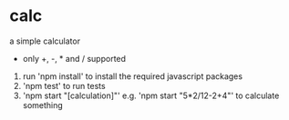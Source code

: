 # calc
a simple calculator
- only +, -, * and / supported

1. run 'npm install' to install the required javascript packages
2. 'npm test' to run tests
3. 'npm start "[calculation]"' e.g. 'npm start "5*2/12-2+4"' to calculate something
